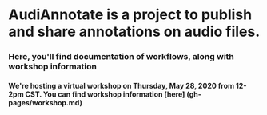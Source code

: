 # AudiAnnotate is a project to publish and share annotations on audio files.
### Here, you'll find documentation of workflows, along with workshop information


#### We're hosting a virtual workshop on Thursday, May 28, 2020 from 12-2pm CST. You can find workshop information [here] (gh-pages/workshop.md)
